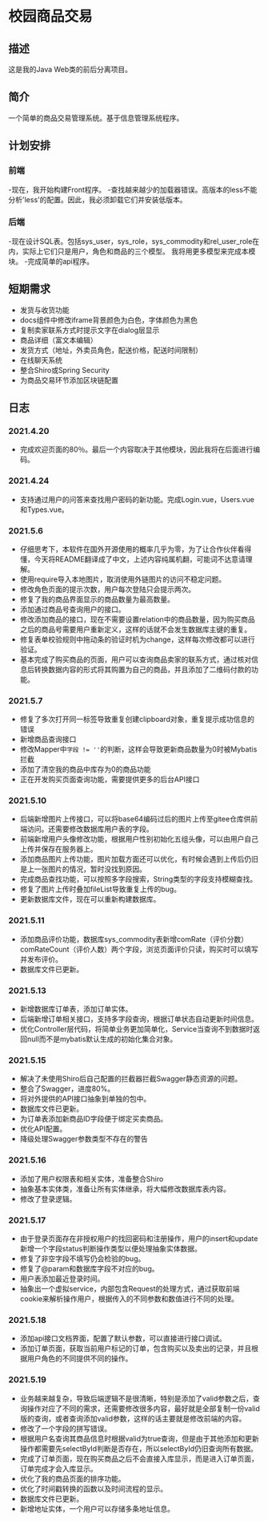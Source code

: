 # 校园商品交易
## 描述
这是我的Java Web类的前后分离项目。 
## 简介
一个简单的商品交易管理系统。基于信息管理系统程序。 
## 计划安排
### 前端
-现在，我开始构建Front程序。 
-查找越来越少的加载器错误。高版本的less不能分析'less'的配置。因此，我必须卸载它们并安装低版本。 
### 后端
-现在设计SQL表。包括sys_user，sys_role，sys_commodity和rel_user_role在内，实际上它们只是用户，角色和商品的三个模型。
我将用更多模型来完成本模块。 
-完成简单的api程序。 
## 短期需求
- 发货与收货功能
- docs组件中修改iframe背景颜色为白色，字体颜色为黑色
- 复制卖家联系方式时提示文字在dialog层显示
- 商品详细（富文本编辑）
- 发货方式（地址，外卖员角色，配送价格，配送时间限制）
- 在线聊天系统
- 整合Shiro或Spring Security
- 为商品交易环节添加区块链配置
## 日志
### 2021.4.20
- 完成欢迎页面的80％。最后一个内容取决于其他模块，因此我将在后面进行编码。 
### 2021.4.24
- 支持通过用户的问答来查找用户密码的新功能。完成Login.vue，Users.vue和Types.vue。
### 2021.5.6
- 仔细思考下，本软件在国外开源使用的概率几乎为零，为了让合作伙伴看得懂，今天将README翻译成了中文，上述内容纯属机翻，可能词不达意请理解。
- 使用require导入本地图片，取消使用外链图片的访问不稳定问题。
- 修改角色页面的提示次数，用户每次登陆只会提示两次。
- 修复了我的商品界面显示的商品数量为最高数量。
- 添加通过商品号查询用户的接口。
- 修改添加商品的接口，现在不需要设置relation中的商品数量，因为购买商品之后的商品号需要用户重新定义，这样的话就不会发生数据库主键的重复。
- 修复表单校验规则中拖动条的验证时机为change，这样每次修改都可以进行验证。
- 基本完成了购买商品的页面，用户可以查询商品卖家的联系方式，通过核对信息后转换数据内容的形式将其购置为自己的商品，并且添加了二维码付款的功能。
### 2021.5.7
- 修复了多次打开同一标签导致重复创建clipboard对象，重复提示成功信息的错误
- 新增商品查询接口
- 修改Mapper中`字段 != ''`的判断，这样会导致更新商品数量为0时被Mybatis拦截
- 添加了清空我的商品中库存为0的商品功能
- 正在开发购买页面查询功能，需要提供更多的后台API接口

### 2021.5.10
- 后端新增图片上传接口，可以将base64编码过后的图片上传至gitee仓库供前端访问。还需要修改数据库用户表的字段。
- 前端新增用户头像修改功能，根据用户性别初始化五组头像，可以由用户自己上传并保存在服务器上。
- 添加商品图片上传功能，图片加载方面还可以优化，有时候会遇到上传后仍旧是上一张图片的情况，暂时没找到原因。
- 完成商品查找功能，可以按照多字段搜索，String类型的字段支持模糊查找。
- 修复了图片上传时叠加fileList导致重复上传的bug。
- 更新数据库文件，现在可以重新构建数据库。

### 2021.5.11
- 添加商品评价功能，数据库sys_commodity表新增comRate（评价分数）comRateCount（评价人数）两个字段，浏览页面评价只读，购买时可以填写并发布评价。
- 数据库文件已更新。

### 2021.5.13
- 新增数据库订单表，添加订单实体。
- 后端新增订单相关接口，支持多字段查询，根据订单状态自动更新时间信息。
- 优化Controller层代码，将简单业务更加简单化，Service当查询不到数据时返回null而不是mybatis默认生成的初始化集合对象。

### 2021.5.15
- 解决了未使用Shiro后自己配置的拦截器拦截Swagger静态资源的问题。
- 整合了Swagger，进度80%。
- 将对外提供的API接口抽象到单独的包中。
- 数据库文件已更新。
- 为订单表添加新商品ID字段便于绑定买卖商品。
- 优化API配置。
- 降级处理Swagger参数类型不存在的警告

### 2021.5.16
- 添加了用户权限表和相关实体，准备整合Shiro
- 抽象基本实体类，准备让所有实体继承，将大幅修改数据库表内容。
- 修改了登录逻辑。

### 2021.5.17
- 由于登录页面存在非授权用户的找回密码和注册操作，用户的insert和update新增一个字段status判断操作类型以便处理抽象实体数据。
- 修复了非空字段不填写仍会检验的bug。
- 修复了@param和数据库字段不对应的bug。
- 用户表添加最近登录时间。
- 抽象出一个虚拟service，内部包含Request的处理方式，通过获取前端cookie来解析操作用户，根据传入的不同参数和数值进行不同的处理。

### 2021.5.18
- 添加api接口文档界面，配置了默认参数，可以直接进行接口调试。
- 添加订单页面，获取当前用户标记的订单，包含购买以及卖出的记录，并且根据用户角色的不同提供不同的操作。

### 2021.5.19
- 业务越来越复杂，导致后端逻辑不是很清晰，特别是添加了valid参数之后，查询操作对应了不同的需求，还需要修改很多内容，最好就是全部复制一份valid版的查询，或者查询添加valid参数，这样的话主要就是修改前端的内容。
- 修改了一个字段的拼写错误。
- 根据用户名查询其商品信息时根据valid为true查询，但是由于其他添加和更新操作都需要先selectById判断是否存在，所以selectById仍旧查询所有数据。
- 完成了订单页面，现在购买商品之后不会直接入库显示，而是进入订单页面，订单完成才会入库显示。
- 优化了我的商品页面的排序功能。
- 优化了时间戳转换的函数以及时间流程的显示。
- 数据库文件已更新。
- 新增地址实体，一个用户可以存储多条地址信息。